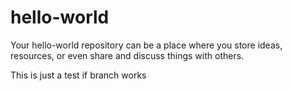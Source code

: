 # hello-world
Your hello-world repository can be a place where you store ideas, resources, or even share and discuss things with others.

This is just a test if branch works
